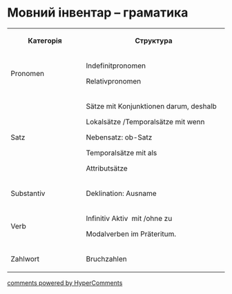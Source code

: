 <div id="hypercomments_widget" class="js-hypercomments-widget invisible"></div>

# Мовний інвентар – граматика

<table>
<tbody>
<tr>
<td style="text-align: center;" width="217">
<p><strong>Категорія</strong></p>
</td>
<td style="text-align: center;" width="444">
<p><strong>Структура</strong></p>
</td>
</tr>
<tr>
<td width="217">
<p>Pronomen</p>
</td>
<td width="444">
<p>Indefinitpronomen</p>
<p>Relativpronomen</p>
</td>
</tr>
<tr>
<td width="217">
<p>Satz</p>
</td>
<td width="444">
<p>S&auml;tze mit Konjunktionen darum, deshalb</p>
<p>Lokals&auml;tze /Temporals&auml;tze mit wenn</p>
<p>Nebensatz: ob-Satz</p>
<p>Temporals&auml;tze mit als</p>
<p>Attributs&auml;tze</p>
</td>
</tr>
<tr>
<td width="217">
<p>Substantiv</p>
</td>
<td width="444">
<p>Deklination: Ausname</p>
</td>
</tr>
<tr>
<td width="217">
<p>Verb</p>
</td>
<td width="444">
<p>Infinitiv Aktiv&nbsp; mit /ohne zu</p>
<p>Modalverben im Pr&auml;teritum.</p>
</td>
</tr>
<tr>
<td width="217">
<p>Zahlwort</p>
</td>
<td width="444">
<p>Bruchzahlen</p>
</td>
</tr>
</tbody>
</table>

<div class="js-hypercomments-container">
    <a href="http://hypercomments.com" class="hc-link" title="comments widget">comments powered by HyperComments</a>
</div>